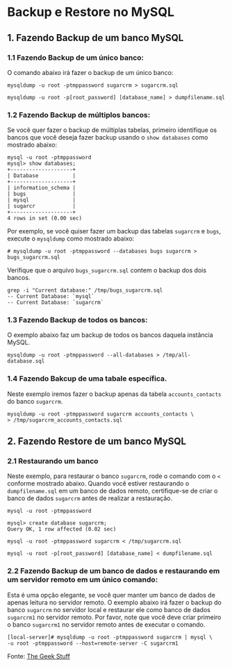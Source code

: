 # Backup e Restore no MySQL

## 1. Fazendo Backup de um banco MySQL

### 1.1 Fazendo Backup de um único banco:
O comando abaixo irá fazer o backup de um único banco:

    mysqldump -u root -ptmppassword sugarcrm > sugarcrm.sql

    mysqldump -u root -p[root_password] [database_name] > dumpfilename.sql

### 1.2 Fazendo Backup de múltiplos bancos:
Se você quer fazer o backup de múltiplas tabelas, primeiro identifique os bancos que você deseja fazer backup usando o ```show databases``` como mostrado abaixo:

    mysql -u root -ptmppassword
    mysql> show databases;
    +--------------------+
    | Database           |
    +--------------------+
    | information_schema |
    | bugs               |
    | mysql              |
    | sugarcr            |
    +--------------------+
    4 rows in set (0.00 sec)

Por exemplo, se você quiser fazer um backup das tabelas ```sugarcrm``` e ```bugs```, execute o ```mysqldump``` como mostrado abaixo:

    # mysqldump -u root -ptmppassword --databases bugs sugarcrm > bugs_sugarcrm.sql

Verifique que o arquivo ```bugs_sugarcrm.sql``` contem o backup dos dois bancos.

    grep -i "Current database:" /tmp/bugs_sugarcrm.sql
    -- Current Database: `mysql`
    -- Current Database: `sugarcrm`

### 1.3 Fazendo Backup de todos os bancos:
O exemplo abaixo faz um backup de todos os bancos daquela instância MySQL.

    mysqldump -u root -ptmppassword --all-databases > /tmp/all-database.sql

### 1.4 Fazendo Bakcup de uma tabale específica.
Neste exemplo iremos fazer o backup apenas da tabela ```accounts_contacts``` do banco ```sugarcrm```.

    mysqldump -u root -ptmppassword sugarcrm accounts_contacts \
    > /tmp/sugarcrm_accounts_contacts.sql

## 2. Fazendo Restore de um banco MySQL

### 2.1 Restaurando um banco
Neste exemplo, para restaurar o banco ```sugarcrm```, rode o comando com o ```<``` conforme mostrado abaixo. Quando você estiver restaurando o ```dumpfilename.sql``` em um banco de dados remoto, certifique-se de criar o banco de dados ```sugarcrm``` antes de realizar a restauração.

    mysql -u root -ptmppassword

    mysql> create database sugarcrm;
    Query OK, 1 row affected (0.02 sec)

    mysql -u root -ptmppassword sugarcrm < /tmp/sugarcrm.sql

    mysql -u root -p[root_password] [database_name] < dumpfilename.sql

### 2.2 Fazendo Backup de um banco de dados e restaurando em um servidor remoto em um único comando:
Esta é uma opção elegante, se você quer manter um banco de dados de apenas leitura no servidor remoto. O exemplo abaixo irá fazer o backup do banco ```sugarcrm``` no servidor local e restaurar ele como banco de dados ```sugarcrm1``` no servidor remoto. Por favor, note que você deve criar primeiro o banco ```sugarcrm1``` no servidor remoto antes de executar o comando.

    [local-server]# mysqldump -u root -ptmppassword sugarcrm | mysql \
    -u root -ptmppassword --host=remote-server -C sugarcrm1

Fonte: [The Geek Stuff](https://www.thegeekstuff.com/2008/09/backup-and-restore-mysql-database-using-mysqldump)